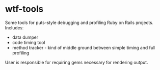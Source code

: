 wtf-tools
=========

Some tools for puts-style debugging and profiling Ruby on Rails projects.
Includes:
* data dumper
* code timing tool
* method tracker - kind of middle ground between simple timing and full profiling

User is responsible for requiring gems necessary for rendering output.
